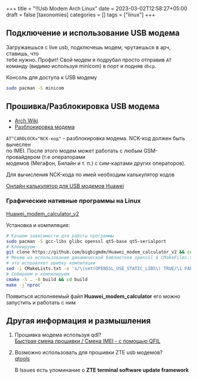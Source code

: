 +++
title = "!!Usb Modem Arch Linux"
date = 2023-03-02T12:58:27+05:00
draft = false
[taxonomies]
categories = []
tags = ["linux"]
+++

## Подключение и использование USB модема

Загружаешься с live usb, подключешь модем, чрутаешься в арч, ставишь, что\
тебе нужно. Профит! Свой модем я подрубал просто отправив `AT` команду
(видимо используя minicom) в порт и подняв `dhcp`.

Консоль для доступа к USB модему

```bash
sudo pacman -S minicom
```

## Прошивка/Разблокировка USB модема

- [Arch Wiki](https://wiki.archlinux.org/title/Mobile_broadband_modem)
- [Разблокировка модема](https://wiki.archlinux.org/title/Mobile_broadband_modem#AT_commands)

`AT^CARDLOCK="NCK-код"` - разблокировка модема. NCK-код должен быть вычеслен\
по IMEI. После этого модем может работать с любым GSM-провайдером (т.е операторами\
модемов (Мегафон, Билайн и т. п.) с сим-картами других операторов).

Для вычисления NCK-кода по имей необходим калькулятор кодов

[Онлайн калькулятор для USB модемов Huawei](http://calc.gmss.ru/index.php)

### Графические нативные программы на Linux

[Huawei_modem_calculator_v2](https://github.com/bigbigmdm/Huawei_modem_calculator_v2)

Установка и компиляция:

```sh
# Качаем зависимости для работы программы
sudo pacman -S gcc-libs glibc openssl qt5-base qt5-serialport
# Клонируем
git clone https://github.com/bigbigmdm/Huawei_modem_calculator_v2 && cd Huawei_modem_calculator_v2
# Меняю на использование динамической библиотеки openssl в CMakeFiles.txt
# это исправляет ошибку компиляции
sed -i CMakeLists.txt -e 's/\(set(OPENSSL_USE_STATIC_LIBS\) TRUE/\1 FALSE/'
# Собираем и компилируем
cmake -S . -B build && cd build
make -j`nproc`
```

Появиться исполняемый файл **Huawei_modem_calculator** его можно запустить и работать с ним

## Другая информация и размышления

1. Прошивка модема используя qdl?\
   [Быстрая смена прошивки / Смена IMEI - с помощью QFIL](https://4pda.to/forum/index.php?showtopic=1011903&view=findpost&p=107379188)

2. Возможно использовать для прошивки ZTE usb модемов?\
   [qtools](https://github.com/forth32/qtools)

   В Issues есть упоминание о **ZTE terminal software update framework**
